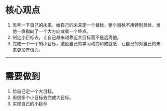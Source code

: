 # 核心观点
1. 思考一下自己的未来，给自己的未来定一个目标，整个目标不用特别具体，当他一直指向了一个大方向或者一个终点。
2. 制定小目标去，让自己越来越靠近大目标而不是远离他。
3. 完成一个一个的小目标，激励自己的学习动力和成就感，让自己的对自己的未来更加有信心。

----

# 需要做到
1. 给自己定一个大目标。
2. 用很多个小目标去完成大目标。
3. 实现自己的小目标